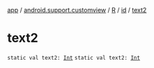 [app](../../../index.md) / [android.support.customview](../../index.md) / [R](../index.md) / [id](index.md) / [text2](./text2.md)

# text2

`static val text2: `[`Int`](https://kotlinlang.org/api/latest/jvm/stdlib/kotlin/-int/index.html)
`static val text2: `[`Int`](https://kotlinlang.org/api/latest/jvm/stdlib/kotlin/-int/index.html)